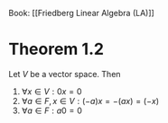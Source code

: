 Book: [[Friedberg Linear Algebra (LA)]]
# Theorem 1.2
Let $V$ be a vector space.
Then
1. $\forall x\in V:0x=0$ 
2. $\forall a\in F,x\in V:(-a)x=-(ax)=(-x)$
3. $\forall a\in F:a0=0$